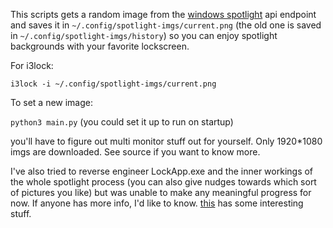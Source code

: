This scripts gets a random image from the [windows spotlight](https://en.wikipedia.org/wiki/Windows_spotlight) api endpoint and saves it in `~/.config/spotlight-imgs/current.png` (the old one is saved in `~/.config/spotlight-imgs/history`) so you can enjoy spotlight backgrounds with your favorite lockscreen.

For i3lock:

`i3lock -i ~/.config/spotlight-imgs/current.png`

To set a new image:

`python3 main.py` (you could set it up to run on startup)

you'll have to figure out multi monitor stuff out for yourself. Only 1920*1080 imgs are downloaded. See source if you want to know more.

I've also tried to reverse engineer LockApp.exe and the inner workings of the whole spotlight process (you can also give nudges towards which sort of pictures you like)
but was unable to make any meaningful progress for now. If anyone has more info, I'd like to know. [this](https://github.com/Biswa96/WinLight/blob/master/Developers.md) has some interesting stuff.
